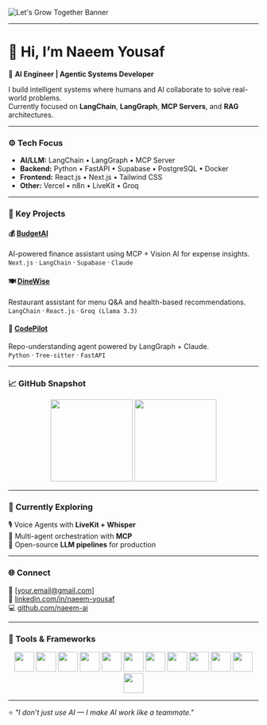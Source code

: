 <!-- Profile Banner -->
![Let's Grow Together Banner](https://capsule-render.vercel.app/api?type=waving&height=200&color=0:9D50BB,100:6E48AA&text=Let's%20Grow%20Together%20🌱&fontAlign=50&fontAlignY=40&fontColor=ffffff&fontSize=40)


---

# 👋 Hi, I’m Naeem Yousaf  
🚀 **AI Engineer | Agentic Systems Developer**

I build intelligent systems where humans and AI collaborate to solve real-world problems.  
Currently focused on **LangChain**, **LangGraph**, **MCP Servers**, and **RAG** architectures.

---

### ⚙️ Tech Focus  
- **AI/LLM:** LangChain • LangGraph • MCP Server  
- **Backend:** Python • FastAPI • Supabase • PostgreSQL • Docker 
- **Frontend:** React.js • Next.js • Tailwind CSS  
- **Other:** Vercel • n8n • LiveKit • Groq

---

### 🧩 Key Projects  

#### 💰 [BudgetAI](https://github.com/naeem-ai/BudgetAI)  
AI-powered finance assistant using MCP + Vision AI for expense insights.  
`Next.js` · `LangChain` · `Supabase` · `Claude`

#### 🍽️ [DineWise](https://github.com/naeem-ai/DineWise)  
Restaurant assistant for menu Q&A and health-based recommendations.  
`LangChain` · `React.js` · `Groq (Llama 3.3)`

#### 🧭 [CodePilot](https://github.com/naeem-ai/CodePilot)  
Repo-understanding agent powered by LangGraph + Claude.  
`Python` · `Tree-sitter` · `FastAPI`

---

### 📈 GitHub Snapshot  
<p align="center">
  <img src="https://github-readme-stats.vercel.app/api?username=naeem-ai&show_icons=true&theme=tokyonight" height="165" />
  <img src="https://github-readme-stats.vercel.app/api/top-langs/?username=naeem-ai&layout=compact&theme=tokyonight" height="165" />
</p>

---

### 🌱 Currently Exploring  
🎙️ Voice Agents with **LiveKit + Whisper**  
🤖 Multi-agent orchestration with **MCP**  
🧩 Open-source **LLM pipelines** for production

---

### 🌐 Connect  
📧 [your.email@gmail.com]  
💼 [linkedin.com/in/naeem-yousaf](https://linkedin.com/in/naeem-yousaf)  
💻 [github.com/naeem-ai](https://github.com/naeem-ai)

---

### 🧰 Tools & Frameworks  
<p align="center">
  <img src="https://cdn.jsdelivr.net/gh/devicons/devicon/icons/python/python-original.svg" width="40" height="40" />
  <img src="https://cdn.jsdelivr.net/gh/devicons/devicon/icons/javascript/javascript-original.svg" width="40" height="40" />
  <img src="https://cdn.jsdelivr.net/gh/devicons/devicon/icons/typescript/typescript-original.svg" width="40" height="40" />
  <img src="https://cdn.jsdelivr.net/gh/devicons/devicon/icons/react/react-original.svg" width="40" height="40" />
  <img src="https://cdn.jsdelivr.net/gh/devicons/devicon/icons/nextjs/nextjs-original.svg" width="40" height="40" />
  <img src="https://cdn.jsdelivr.net/gh/devicons/devicon/icons/fastapi/fastapi-original.svg" width="40" height="40" />
  <img src="https://cdn.jsdelivr.net/gh/devicons/devicon/icons/docker/docker-original.svg" width="40" height="40" />
  <img src="https://cdn.jsdelivr.net/gh/devicons/devicon/icons/postgresql/postgresql-original.svg" width="40" height="40" />
  <img src="https://cdn.jsdelivr.net/gh/devicons/devicon/icons/supabase/supabase-original.svg" width="40" height="40" />
  <img src="https://cdn.jsdelivr.net/gh/devicons/devicon/icons/tailwindcss/tailwindcss-plain.svg" width="40" height="40" />
  <img src="https://cdn.jsdelivr.net/gh/devicons/devicon/icons/vercel/vercel-original.svg" width="40" height="40" />
  <img src="https://cdn.jsdelivr.net/gh/devicons/devicon/icons/git/git-original.svg" width="40" height="40" />
</p>

---

⭐ *"I don’t just use AI — I make AI work like a teammate."*
